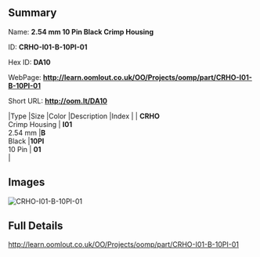 

## Summary
 
Name: __2.54 mm 10 Pin Black Crimp Housing__

ID: __CRHO-I01-B-10PI-01__

Hex ID: __DA10__

WebPage: __http://learn.oomlout.co.uk/OO/Projects/oomp/part/CRHO-I01-B-10PI-01__

Short URL: __http://oom.lt/DA10__


|Type   |Size   |Color   |Description   |Index   |
| __CRHO__ <br>Crimp Housing  | __I01__<br>2.54 mm   |__B__<br>Black    |__10PI__<br>10 Pin    | __01__<br>  |


## Images
![CRHO-I01-B-10PI-01](http://oomlout.com/oomp-gen/parts/CRHO-I01-B-10PI-01/CRHO-I01-B-10PI-01_420.jpg)

## Full Details

 http://learn.oomlout.co.uk/OO/Projects/oomp/part/CRHO-I01-B-10PI-01

